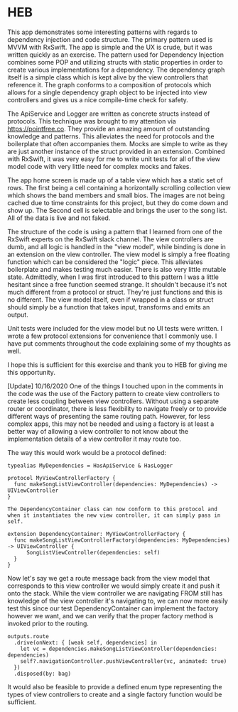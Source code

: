 # HEB

This app demonstrates some interesting patterns with regards to dependency injection and code structure.  The primary pattern used is MVVM with RxSwift.  The app is simple and the UX is crude, but it was written quickly as an exercise.  The pattern used for Dependency Injection combines some POP and utilizing structs with static properties in order to create various implementations for a dependency.  The dependency graph itself is a simple class which is kept alive by the view controllers that reference it. The graph conforms to a composition of protocols which allows for a single dependency graph object to be injected into view controllers and gives us a nice compile-time check for safety.  

The ApiService and Logger are written as concrete structs instead of protocols.  This technique was brought to my attention via https://pointfree.co.  They provide an amazing amount of outstanding knowledge and patterns.  This alleviates the need for protocols and the boilerplate that often accompanies them.  Mocks are simple to write as they are just another instance of the struct provided in an extension.  Combined with RxSwift, it was very easy for me to write unit tests for all of the view model code with very little need for complex mocks and fakes.

The app home screen is made up of a table view which has a static set of rows.  The first being a cell containing a horizontally scrolling collection view which shows the band members and small bios.  The images are not being cached due to time constraints for this project, but they do come down and show up.  The Second cell is selectable and brings the user to the song list.  All of the data is live and not faked.

The structure of the code is using a pattern that I learned from one of the RxSwift experts on the RxSwift slack channel.  The view controllers are dumb, and all logic is handled in the "view model", while binding is done in an extension on the view controller.  The view model is simply a free floating function which can be considered the "logic" piece.  This alleviates boilerplate and makes testing much easier.  There is also very little mutable state.  Admittedly, when I was first introduced to this pattern I was a little hesitant since a free function seemed strange.  It shouldn't because it's not much different from a protocol or struct.  They're just functions and this is no different.  The view model itself, even if wrapped in a class or struct should simply be a function that takes input, transforms and emits an output. 

Unit tests were included for the view model but no UI tests were written.  I wrote a few protocol extensions for convenience that I commonly use. I have put comments throughout the code explaining some of my thoughts as well. 

I hope this is sufficient for this exercise and thank you to HEB for giving me this opportunity.

[Update] 10/16/2020
One of the things I touched upon in the comments in the code was the use of the Factory pattern to create view controllers to create less coupling between view controllers.  Without using a separate router or coordinator, there is less flexibility to navigate freely or to provide different ways of presenting the same routing path.  However, for less complex apps, this may not be needed and using a factory is at least a better way of allowing a view controller to not know about the implementation details of a view controller it may route too.

The way this would work would be a protocol defined:

````
typealias MyDependencies = HasApiService & HasLogger

protocol MyViewControllerFactory {
  func makeSongListViewController(dependencies: MyDependencies) -> UIViewController
}

The DependencyContainer class can now conform to this protocol and when it instantiates the new view controller, it can simply pass in self.

extension DependencyContainer: MyViewControllerFactory {
  func makeSongListViewControllerFactory(dependencies: MyDependencies) -> UIViewController {
      SongListViewController(dependencies: self)
  }
}
````
Now let's say we get a route message back from the view model that corresponds to this view controller we 
would simply create it and push it onto the stack.  While the view controller we are navigating FROM still 
has knowledge of the view controller it's navigating to, we can now more easily test this since our 
test DependencyContainer can implement the factory however we want, and we can verify that the 
proper factory method is invoked prior to the routing.
````
outputs.route
  .drive(onNext: { [weak self, dependencies] in
    let vc = dependencies.makeSongListViewController(dependencies: dependencies)
    self?.navigationController.pushViewController(vc, animated: true)
  })
  .disposed(by: bag)
````
It would also be feasible to provide a defined enum type representing the types of view controllers to create and a single factory function would be sufficient.

